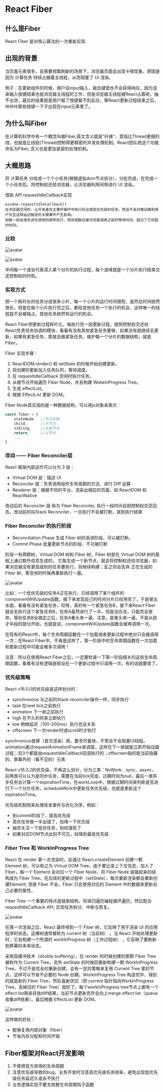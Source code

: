 # React Fiber

## 什么是Fiber

React Fiber 是对核心算法的一次重新实现.

## 出现的背景
当页面元素很多，且需要频繁刷新的场景下，浏览器页面会出现卡顿现象，原因是因为 计算任务 持续占据着主线程，从而阻塞了 UI 渲染。

例子：在更新组件的时候，用户往input输入，敲击键盘也不会获得响应，因为渲染输入按键结果也是浏览器主线程的工作，但是浏览器主线程被React占着呢，抽不出空，最后的结果就是用户敲了按键看不到反应，等React更新过程结束之后，咔咔咔那些按键一下子出现在input元素里了。

## 为什么叫Fiber
在计算机科学中有一个概念叫做Fiber,英文含义就是"纤维"，意指比Thread更细的线，也就是比线程(Thread)控制得更精密的并发处理机制。React团队把这个功能命名为Fiber, 含义也是更加紧密的处理机制。

## 大概思路
将 计算任务 分给成一个个小任务(根据虚拟dom节点拆分），分批完成，在完成一个小任务后，将控制权还给浏览器，让浏览器利用间隙进行 UI 渲染。

借助 API requestIdleCallback实现
```
window.requestIdleCallback()
在浏览器空闲时，让开发者在主事件循环中执行后台或低优先级的任务，而且不会对像动画和用户交互这样延迟触发的关键事件产生影响。
函数一般会按先进先调用的顺序执行，除非函数在被浏览器调用之前的等待时间，超过了它的超时时间。
```

### 比较

![avatar](./img/fiber.png)

![avatar](./img/stack.png)

中间每一个波谷代表深入某个分片的执行过程，每个波峰就是一个分片执行结束交还控制权的时机。

### 实现方式

把一个耗时长的任务分成很多小片，每一个小片的运行时间很短，虽然总时间依然很长，但是在每个小片执行完之后，都给其他任务一个执行的机会，这样唯一的线程就不会被独占，其他任务依然有运行的机会。

React Fiber把更新过程碎片化，每执行完一段更新过程，就把控制权交还给React负责任务协调的模块，看看有没有其他紧急任务要做，如果没有就继续去更新，如果有紧急任务，那就去做紧急任务。维护每一个分片的数据结构，就是Fiber。

Fiber 实现步骤：
1. ReactDOM.render() 和 setState 的时候开始创建更新。
2. 将创建的更新加入任务队列，等待调度。
3. 在 requestIdleCallback 空闲时执行任务。
4. 从根节点开始遍历 Fiber Node，并且构建 WokeInProgress Tree。
5. 生成 effectList。
6. 根据 EffectList 更新 DOM。

Fiber Node其实指的是一种数据结构，可以用js对象来表示：
```js
const fiber = {
    stateNode,  //节点实例
    child,      //子节点
    sibling,    //兄弟节点
    return,     //父节点
    ...
}
```

### 改动 —— Fiber Reconciler层
React 框架内部运作可以分为 3 层：

* Virtual DOM 层：描述 UI
* Reconciler 层：负责调用组件生命周期的方法、进行 Diff 运算
* Renderer 层：根据不同的平台，渲染出相应的页面，如 ReactDOM 和 ReactNative

改动后的 Reconciler 层 称为 Fiber Reconciler, 执行一段时间会把控制权交还回去，改动前的叫Stack Reconciler，一旦执行不会被打断，直到执行结束

### Fiber Reconciler 的执行阶段

* Reconciliation Phase  生成 Fiber 树的渐进阶段，可以被打断。
* Commit Phase          批量更新节点的阶段，不可被打断

阶段一有两颗树，Virtual DOM 树和 Fiber 树，Fiber 树是在 Virtual DOM 树的基础上通过额外信息生成的。
它每生成一个新节点，就会将控制权还给浏览器，如果浏览器没有更高级别的任务要执行，则继续构建；反之则会丢弃 正在生成的 Fiber 树，等空闲的时候再重新执行一遍。


![avatar](https://picb.zhimg.com/80/v2-d2c7de3c408badd0abeef40367d3fb19_1440w.png)

比如：一个低优先级的任务A正在执行，已经调用了某个组件的componentWillUpdate函数，接下来发现自己的时间分片已经用完了，于是冒出水面，看看有没有紧急任务，哎呀，真的有一个紧急任务B，接下来React Fiber就会去执行这个紧急任务B，任务A虽然进行了一半，但是没办法，只能完全放弃，等到任务B全搞定之后，任务A重头来一遍，注意，是重头来一遍，不是从刚才中段的部分开始，也就是说，componentWillUpdate函数会被再调用一次。

在现有的React中，每个生命周期函数在一个加载或者更新过程中绝对只会被调用一次；在React Fiber中，不再是这样了，第一阶段中的生命周期函数在一次加载和更新过程中可能会被多次调用！

注意：所以在使用React Fiber之后，一定要检查一下第一阶段相关的这些生命周期函数，看看有没有逻辑是假设在一个更新过程中只调用一次，有的话就要改了。

### 优先级策略
React v16.0.0的优先级是这样划分的：
* synchronous 与之前的Stack reconciler操作一样，同步执行
* task 在next tick之前执行
* animation 下一帧之前执行
* high 在不久的将来立即执行
* low 稍微延迟（100-200ms）执行也没关系
* offscreen 下一次render时或scroll时才执行

synchronous首屏（首次渲染）用，要求尽量快，不管会不会阻塞UI线程。animation通过requestAnimationFrame来调度，这样在下一帧就能立即开始动画过程；后3个都是由requestIdleCallback回调执行的；offscreen指的是当前隐藏的、屏幕外的（看不见的）元素

React v16.3.2的优先级，不再这么划分，分为三类：NoWork、sync、async，前两类可以认为是同步任务，需要在当前tick完成，过期时间为null，最后一类异步任务会计算一个expirationTime，在workLoop中，根据过期时间来判断是否进行下一个分片任务，scheduleWork中更新任务优先级，也就是更新这个expirationTime。

优先级机制用来处理突发事件与优化次序，例如：
* 到commit阶段了，提高优先级
* 高优任务做一半出错了，给降一下优先级
* 抽空关注一下低优任务，别给饿死了
* 如果对应DOM节点此刻不可见，给降到最低优先级

### Fiber Tree 和 WorkInProgress Tree

React 在 render 第一次渲染时，会通过 React.createElement 创建一颗 Element 树，可以称之为 Virtual DOM Tree，由于要记录上下文信息，加入了 Fiber，每一个 Element 会对应一个 Fiber Node，将 Fiber Node 链接起来的结构成为 Fiber Tree。在后续的更新过程中（setState），每次重新渲染都会重新创建Element, 但是 Fiber 不会，Fiber 只会使用对应的 Element 中的数据来更新自己必要的属性，

Fiber Tree 一个重要的特点是链表结构，将递归遍历编程循环遍历，然后配合 requestIdleCallback API, 实现任务拆分、中断与恢复。

![avatar](https://segmentfault.com/img/bVboJHa?w=970&h=732)

在第一次渲染之后，React 最终得到一个 Fiber 树，它反映了用于渲染 UI 的应用程序的状态。这棵树通常被称为 current 树（当前树） 。当 React 开始处理更新时，它会构建一个所谓的 workInProgress 树（工作过程树） ，它反映了要刷新到屏幕的未来状态。

采用双缓冲技术（double buffering），在 render 的时候创建的那颗 Fiber Tree 被称作为 Current Tree，另外 setState 的时候回重新构建一颗 WorkInProgress Tree，不过不是完全的重新创建，会有一定的策略来复用 Current Tree 里的节点，这样可以节省不必要的 Node 创建。WorkInProgress Tree 构造完毕，得到的就是新的 Fiber Tree，然后喜新厌旧（把 current 指针指向WorkInProgress Tree，丢掉旧的 Fiber Tree）就好了。每个workInProgress tree节点上都有一个effect list用来存放diff结果，当前节点更新完毕会向上merge effect list（queue收集diff结果）。最后根据 EffectList 更新 DOM。

![avatar](img/worktree.png)

这样做的好处：
* 能够复用内部对象（fiber）
* 节省内存分配和时间开销

## Fiber框架对React开发影响

1. 不使用官方弃用的生命周期
2. 注意优先级导致的bug，业务开发时注意高优先级任务频率，避免出现低优先级任务延迟久或永不执行
3. 业务逻辑实现不要太依赖生命周期钩子函数
